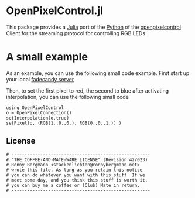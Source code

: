 # OpenPixelControl.jl

This package provides a [Julia](https://julialang.org) port of the [Python](https://raw.githubusercontent.com/zestyping/openpixelcontrol/master/python/opc.py) of the [openpixelcontrol](https://github.com/zestyping/openpixelcontrol) Client for the streaming protocol for controlling RGB LEDs.

# A small example
As an example, you can use the following small code example.
First start up your local [fadecandy server](https://github.com/scanlime/fadecandy)

Then, to set the first pixel to red, the second to blue after activating interpolation,
you can use the following small code

```
using OpenPixelControl
o = OpenPixelConnection()
setInterpolation(o,true)
setPixel(o, (RGB(1.,0.,0.), RGB(0.,0.,1.)) ) 
```

## License
```
# -----------------------------------------------------
# "THE COFFEE-AND-MATE-WARE LICENSE" (Revision 42/023)
# Ronny Bergmann <stackenlichten@ronnybergmann.net>
# wrote this file. As long as you retain this notice
# you can do whatever you want with this stuff. If we
# meet some day, and you think this stuff is worth it,
# you can buy me a coffee or (Club) Mate in return.
# -----------------------------------------------------
````